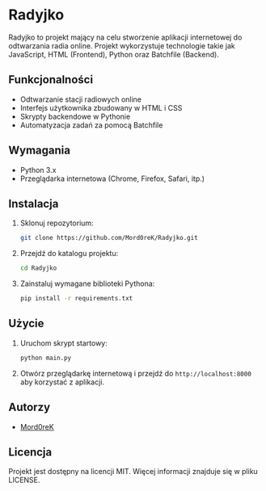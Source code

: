 
# Radyjko
Radyjko to projekt mający na celu stworzenie aplikacji internetowej do odtwarzania radia online. Projekt wykorzystuje technologie takie jak JavaScript, HTML (Frontend), Python oraz Batchfile (Backend).

## Funkcjonalności
- Odtwarzanie stacji radiowych online
- Interfejs użytkownika zbudowany w HTML i CSS
- Skrypty backendowe w Pythonie
- Automatyzacja zadań za pomocą Batchfile

## Wymagania
- Python 3.x
- Przeglądarka internetowa (Chrome, Firefox, Safari, itp.)

## Instalacja
1. Sklonuj repozytorium:
   ```sh
   git clone https://github.com/Mord0reK/Radyjko.git
   ```
2. Przejdź do katalogu projektu:
   ```sh
   cd Radyjko
   ```
3. Zainstaluj wymagane biblioteki Pythona:
   ```sh
   pip install -r requirements.txt
   ```

## Użycie
1. Uruchom skrypt startowy:
   ```sh
   python main.py
   ```
2. Otwórz przeglądarkę internetową i przejdź do `http://localhost:8000` aby korzystać z aplikacji.

## Autorzy
- [Mord0reK](https://github.com/Mord0reK)

## Licencja
Projekt jest dostępny na licencji MIT. Więcej informacji znajduje się w pliku LICENSE.

